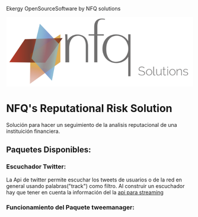 Ekergy OpenSourceSoftware  by NFQ solutions

![Alt text](/docs/images/nfq_solutions.png?raw=true)


# NFQ's Reputational Risk Solution

Solución para hacer un seguimiento de la analisis reputacional de una instituición financiera.

## Paquetes Disponibles:

### Escuchador Twitter:

La Api de twitter permite escuchar los tweets de usuarios o de la red en general usando palabras("track") como filtro.
Al construir un escuchador hay que tener en cuenta la información del la [api para streaming](https://dev.twitter.com/streaming/overview/request-parameters#track)

### Funcionamiento del Paquete tweemanager:


